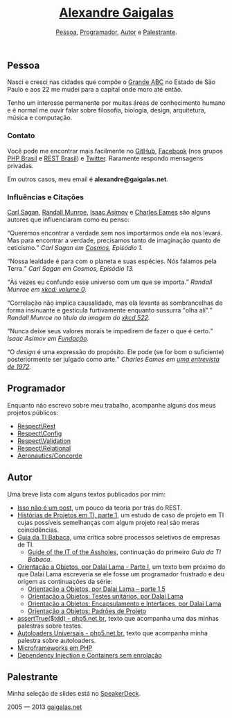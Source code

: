 <html lang=pt>
<meta charset=utf-8>
<meta name=viewport content="width=device-width, initial-scale=1">
<title>Alexandre Gaigalas</title>
<link href='http://fonts.googleapis.com/css?family=Ubuntu+Condensed|Ubuntu:400,500|Ubuntu+Mono' rel='stylesheet' type='text/css'>
<link rel=stylesheet 
      media=all
      href="style.css?9">
<body id="home">
<script>location.hash = location.hash || '#home';</script>
<header>
  <h1>
    <a href="#home" title="Página Principal">Alexandre Gaigalas</a>
  </h1>
  <nav>
    <a href="#pessoa">Pessoa</a>,
    <a href="#programador">Programador</a>,
    <a href="#autor">Autor</a> e
    <a href="#palestrante">Palestrante</a>.
  </nav>
</header>
<article id="welcome">
</article>
<article id="pessoa">
  <span property="foo" content="bar"></span>
  <h2>Pessoa</h2>
    <p>
      Nasci e cresci nas cidades que compõe o 
      <a title="Região do Grande ABC - Wikipedia"
         href="https://pt.wikipedia.org/wiki/Regi%C3%A3o_do_Grande_ABC">Grande ABC</a>
      no Estado de São Paulo e aos 22 me mudei para a capital onde moro até então.
    </p>
    <p>
      Tenho um interesse permanente por muitas áreas de conhecimento humano e é normal
      me ouvir falar sobre filosofia, biologia, design, arquitetura, música e computação.
    </p>
  <h3>Contato</h3>
  <p>
    Você pode me encontrar mais facilmente no 
    <a title="GitHub - Alexandre Gaigalas (alganet)"
       href="http://github.com/alganet"
       lang=en>GitHub</a>,
    <a title="Facebook - Alexandre Gaigalas (alganet)"
       href="http://facebook.com/alganet">Facebook</a> (nos grupos
    <a title="PHP Brasil - Facebook"
       href="https://www.facebook.com/groups/nao.tem.biscoito/">PHP Brasil</a> e
    <a title="REST Brasil - Facebook"
       href="https://www.facebook.com/groups/354751067900503/">REST Brasil</a>) e
    <a title="Twitter - Alexandre Gaigalas (@alganet)"
       href="http://twitter.com/alganet">Twitter</a>. Raramente respondo mensagens
    privadas.
  </p>
  <p>Em outros casos, meu email é <strong>alexandre@gaigalas.net</strong>.</p>
  <h3>Influências e Citações</h3>
  <p> 
    <a title="Carl Sagan - Wikipédia"
       href="https://pt.wikipedia.org/wiki/Carl_Sagan">Carl Sagan</a>,
    <a title="Randall Munroe - Wikipedia"
       lang=en
       href="https://en.wikipedia.org/wiki/Randall_Munroe">Randall Munroe</a>,
    <a title="Isaac Asimov - Wikipedia"
       href="https://pt.wikipedia.org/wiki/Isaac_Asimov">Isaac Asimov</a> e
    <a title="Charles e Ray Eames - Wikipedia"
       href="http://pt.wikipedia.org/wiki/Charles_e_Ray_Eames">Charles Eames</a>
    são alguns autores que influenciaram como eu penso:
  </p>
  <p>
    <q>Queremos encontrar a verdade sem nos importarmos onde ela nos levará. Mas para encontrar a verdade, precisamos tanto de imaginação quanto de ceticismo.</q>
    <cite>
      Carl Sagan em 
      <a href="https://pt.wikipedia.org/wiki/Cosmos"
         title="Cosmos - Wikipédia">Cosmos</a>, Episódio 1.
    </cite>
  </p>
  <p>
    <q>Nossa lealdade é para com o planeta e suas espécies. Nós falamos pela Terra.</q>
    <cite>
      Carl Sagan em Cosmos, Episódio 13.
    </cite>
  </p>
  <p>
    <q>Às vezes eu confundo esse universo com um que se importa.</q>
    <cite>
      Randall Munroe em 
      <a href="http://blog.xkcd.com/2009/09/15/xkcd-volume-0/">xkcd: volume 0</a>.
    </cite>
  </p>
  <p>
    <q>Correlação não implica causalidade, mas ela levanta as sombrancelhas de forma insinuante e gesticula furtivamente enquanto sussurra "olha alí".</q>
    <cite>
      Randall Munroe no título da imagem do 
      <a href="http://xkcd.com/522/"
         title="xkcd: Google Trends">xkcd 522</a>.
    </cite>
  </p>
  <p>
    <q>Nunca deixe seus valores morais te impedirem de fazer o que é certo.</q>
    <cite>
      Isaac Asimov em 
      <a title="Série da Fundação - Wikipédia"
         href="https://pt.wikipedia.org/wiki/S%C3%A9rie_da_Funda%C3%A7%C3%A3o">Fundação</a>.
    </cite>
  </p>
  <p>
    <q>O <em lang=en>design</em> é uma expressão do propósito. Ele pode (se for bom o suficiente)
    posteriormente ser julgado como arte.</q>
    <cite>
      Charles Eames em 
      <a href="http://www.brainpickings.org/index.php/2011/10/03/charles-eames-on-design-1972/">uma entrevista de 1972</a>.
    </cite>
  </p>
</article>
<article id="programador">
  <h2>Programador</h2>
  <p>
    Enquanto não escrevo sobre meu trabalho, acompanhe alguns dos meus projetos públicos:
  </p>
  <ul>
    <li>
      <a title="Respect\Rest"
           href="http://github.com/Respect/Rest"
           lang=en>Respect\Rest</a>
    </li>
    <li>
      <a title="Respect\Config"
           href="http://github.com/Respect/Config"
           lang=en>Respect\Config</a>
    </li>
    <li>
      <a title="Respect\Validation"
           href="http://github.com/Respect/Validation"
           lang=en>Respect\Validation</a>
    </li>
    <li>
      <a title="Respect\Relational"
           href="http://github.com/Respect/Relational"
           lang=en>Respect\Relational</a>
    </li>
    <li>
      <a title="Aeronautics\Concorde"
           href="http://github.com/Aeronautics/Concorde"
           lang=en>Aeronautics/Concorde</a>
    </li>
  </ul>
</article>
<article id="autor">
  <h2>Autor</h2>
  <p>Uma breve lista com alguns textos publicados por mim:</p>
  <ul>
    <li>
      <a title="Isso não é um post - pla.net.br"
           href="http://pla.net.br/isso-nao-e-um-post/"
           lang=en>Isso não é um post</a>, um pouco da teoria
           por trás do REST.
    </li>
    <li>
      <a title="Histórias de Projetos em TI, parte 1 - pla.net.br"
           href="http://pla.net.br/historias-de-projetos-em-ti-parte-1/"
           lang=en>Histórias de Projetos em TI, parte 1</a>, um estudo
           de caso de projeto em TI cujas possíveis semelhanças com 
           algum projeto real são meras coincidências.
    </li>
    <li>
      <a title="Guia da TI Babaca - pla.net.br"
           href="http://pla.net.br/guia-da-ti-babaca-vagas/"
           lang=en>Guia da TI Babaca</a>, uma crítica sobre processos seletivos
           de empresas de TI.
           <ul>
            <li>
              <a title="Guide of the IT of the Assholes - pla.net.br"
                   href="http://pla.net.br/guia-da-ti-babaca-site-corporativo/"
                   lang=en>Guide of the IT of the Assholes</a>, continuação do primeiro
                   <em>Guia da TI Babaca</em>.
            </li>
           </ul>
    </li>
    <li>
      <a title="Orientação a Objetos, por Dalai Lama - Parte I - pla.net.br"
           href="http://pla.net.br/orientacao-a-objetos-por-dalai-lama-parte-1/"
           lang=en>Orientação a Objetos, por Dalai Lama - Parte I</a>, um texto
           bem próximo do que Dalai Lama escreveria se ele fosse um programador
           frustrado e deu origem as continuações da série:
           <ul>
            <li>
              <a title="Orientação a Objetos, por Dalai Lama – parte 1.5 - pla.net.br"
                   href="http://pla.net.br/orientacao-a-objetos-por-dalai-lama-parte-1-5/"
                   lang=en>Orientação a Objetos, por Dalai Lama – parte 1.5</a>
            </li>
            <li>
              <a title="Orientação a Objetos: Testes unitários, por Dalai Lama - pla.net.br"
                   href="http://pla.net.br/orientacao-a-objetos-testes-unitarios-por-dalai-lama/"
                   lang=en>Orientação a Objetos: Testes unitários, por Dalai Lama</a>
            </li>
            <li>
              <a title="Orientação a Objetos: Encapsulamento e Interfaces, por Dalai Lama - pla.net.br"
                   href="http://pla.net.br/orientacao-a-objetos-encapsulamento-e-interfaces-por-dalai-lama/"
                   lang=en>Orientação a Objetos: Encapsulamento e Interfaces, por Dalai Lama</a>
            </li>
            <li>
              <a title="Orientação a Objetos: Padrões de Projeto - pla.net.br"
                   href="http://pla.net.br/orientacao-a-objetos-padroes-de-projeto/"
                   lang=en>Orientação a Objetos: Padrões de Projeto</a>
            </li>
           </ul>
    </li>
    <li>
      <a title="assertTrue($tdd) - php5.net.br"
           href="http://php5.net.br/tdd"
           lang=en>assertTrue($tdd) - php5.net.br</a>, texto que acompanha uma das minhas
           palestras sobre testes.
    </li>
    <li>
      <a title="Autoloaders Universais - php5.net.br"
           href="http://php5.net.br/autoloaders"
           lang=en>Autoloaders Universais - php5.net.br</a>, texto que acompanha minha
           palestra sobre autoloaders.
    </li>
    <li>
      <a title="Microframeworks em PHP - php5.net.br"
           href="http://php5.net.br/microframeworks"
           lang=en>Microframeworks em PHP</a>
    </li>
    <li>
      <a title="Dependency Injection e Containers sem enrolação - php5.net.br"
           href="http://php5.net.br/dependency-injection-e-containers-sem-enrolacao"
           lang=en>Dependency Injection e Containers sem enrolação</a>
    </li>
  </ul>
</article>
<article id="palestrante">
  <h2>Palestrante</h2>
  <p>
    Minha seleção de slides está no 
    <a title="Alexandre Gaigalas presentations - SpeakerDeck"
       href="http://speakerdeck.com/u/alganet"
       lang=en>SpeakerDeck</a>.
  </p>
</article>
<footer>
  2005 — 2013 <a href="/">gaigalas.net</a>
</footer>
